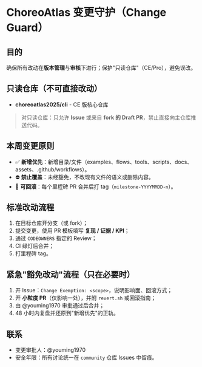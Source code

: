 # ChoreoAtlas 变更守护（Change Guard）

## 目的
确保所有改动在**版本管理**与**审核**下进行；保护"只读仓库"（CE/Pro），避免误改。

## 只读仓库（不可直接改动）
- **choreoatlas2025/cli** - CE 版核心仓库

> 对只读仓库：只允许 **Issue** 或来自 **fork 的 Draft PR**，禁止直接向主仓库推送代码。

## 本周变更原则
- ✅ **新增优先**：新增目录/文件（examples、flows、tools、scripts、docs、assets、.github/workflows）。
- ⛔ **禁止覆盖**：未经豁免，不改现有文件的语义或删除内容。
- 🔁 **可回滚**：每个里程碑 PR 合并后打 tag（`milestone-YYYYMMDD-n`）。

## 标准改动流程
1. 在目标仓库开分支（或 fork）；
2. 提交变更，使用 PR 模板填写 **复现 / 证据 / KPI**；
3. 通过 `CODEOWNERS` 指定的 Review；
4. CI 绿灯后合并；
5. 打里程碑 tag。

## 紧急"豁免改动"流程（只在必要时）
1. 开 Issue：`Change Exemption: <scope>`，说明影响面、回滚方式；
2. 开 **小粒度 PR**（仅影响一处），并附 `revert.sh` 或回滚指南；
3. 由 @youming1970 审批通过后合并；
4. 48 小时内复盘并还原到"新增优先"的正轨。

## 联系
- 变更审批人：@youming1970
- 安全年限：所有讨论统一在 `community` 仓库 Issues 中留痕。